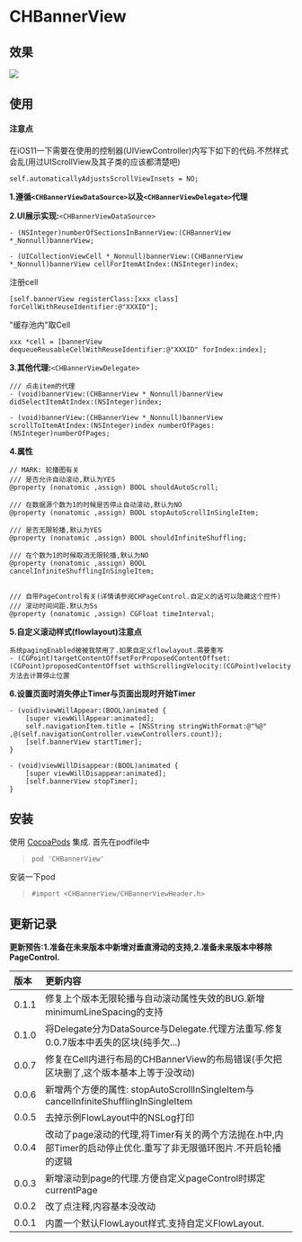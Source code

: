 # CHBannerView

## 效果

![](https://github.com/MeteoriteMan/Assets/blob/master/gif/CHBannerView-Demo-iPhone%208.gif?raw=true)

## 使用

#### 注意点

在iOS11一下需要在使用的控制器(UIViewController)内写下如下的代码.不然样式会乱(用过UIScrollView及其子类的应该都清楚吧)
```
self.automaticallyAdjustsScrollViewInsets = NO;
```

**1.遵循`<CHBannerViewDataSource>`以及`<CHBannerViewDelegate>`代理**

**2.UI展示实现:**`<CHBannerViewDataSource> `

```
- (NSInteger)numberOfSectionsInBannerView:(CHBannerView *_Nonnull)bannerView;

- (UICollectionViewCell *_Nonnull)bannerView:(CHBannerView *_Nonnull)bannerView cellForItemAtIndex:(NSInteger)index;

```

注册cell
```
[self.bannerView registerClass:[xxx class] forCellWithReuseIdentifier:@"XXXID"];
```

"缓存池内"取Cell
```
xxx *cell = [bannerView dequeueReusableCellWithReuseIdentifier:@"XXXID" forIndex:index];
```

**3.其他代理:**`<CHBannerViewDelegate>`

```
/// 点击item的代理
- (void)bannerView:(CHBannerView *_Nonnull)bannerView didSelectItemAtIndex:(NSInteger)index;

- (void)bannerView:(CHBannerView *_Nonnull)bannerView scrollToItemAtIndex:(NSInteger)index numberOfPages:(NSInteger)numberOfPages;

```

**4.属性**

```
// MARK: 轮播图有关
/// 是否允许自动滚动,默认为YES
@property (nonatomic ,assign) BOOL shouldAutoScroll;

/// 在数据源个数为1的时候是否停止自动滚动,默认为NO
@property (nonatomic ,assign) BOOL stopAutoScrollInSingleItem;

/// 是否无限轮播,默认为YES
@property (nonatomic ,assign) BOOL shouldInfiniteShuffling;

/// 在个数为1的时候取消无限轮播,默认为NO
@property (nonatomic ,assign) BOOL cancelInfiniteShufflingInSingleItem;


/// 自带PageControl有关(详情请参阅CHPageControl.自定义的话可以隐藏这个控件)
/// 滚动时间间距.默认为5s
@property (nonatomic ,assign) CGFloat timeInterval;

```

**5.自定义滚动样式(flowlayout)注意点**

```
系统pagingEnabled被被我禁用了.如果自定义flowlayout.需要重写
- (CGPoint)targetContentOffsetForProposedContentOffset:(CGPoint)proposedContentOffset withScrollingVelocity:(CGPoint)velocity
方法去计算停止位置
```

**6.设置页面时消失停止Timer与页面出现时开始Timer**

```
- (void)viewWillAppear:(BOOL)animated {
    [super viewWillAppear:animated];
    self.navigationItem.title = [NSString stringWithFormat:@"%@" ,@(self.navigationController.viewControllers.count)];
    [self.bannerView startTimer];
}

- (void)viewWillDisappear:(BOOL)animated {
    [super viewWillDisappear:animated];
    [self.bannerView stopTimer];
}
```


## 安装

使用 [CocoaPods](http://www.cocoapods.com/) 集成.
首先在podfile中
>`pod 'CHBannerView'`

安装一下pod

>`#import <CHBannerView/CHBannerViewHeader.h>`

## 更新记录

**更新预告:1.准备在未来版本中新增对垂直滑动的支持,2.准备未来版本中移除PageControl.**

|版本|更新内容|
|:--|:--|
|0.1.1|修复上个版本无限轮播与自动滚动属性失效的BUG.新增minimumLineSpacing的支持|
|0.1.0|将Delegate分为DataSource与Delegate.代理方法重写.修复0.0.7版本中丢失的区块(纯手欠...)|
|0.0.7|修复在Cell内进行布局的CHBannerView的布局错误(手欠把区块删了,这个版本基本上等于没改动)|
|0.0.6|新增两个方便的属性: stopAutoScrollInSingleItem与cancelInfiniteShufflingInSingleItem |
|0.0.5|去掉示例FlowLayout中的NSLog打印|
|0.0.4|改动了page滚动的代理,将Timer有关的两个方法抛在.h中,内部Timer的启动停止优化.重写了非无限循环图片.不开启轮播的逻辑|
|0.0.3|新增滚动到page的代理.方便自定义pageControl时绑定currentPage|
|0.0.2|改了点注释,内容基本没改动|
|0.0.1|内置一个默认FlowLayout样式.支持自定义FlowLayout.|